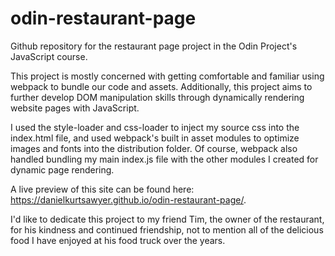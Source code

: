 # odin-restaurant-page
Github repository for the restaurant page project in the Odin Project's JavaScript course.

This project is mostly concerned with getting comfortable and familiar using webpack to bundle our code and assets. 
Additionally, this project aims to further develop DOM manipulation skills through dynamically rendering website pages with JavaScript. 

I used the style-loader and css-loader to inject my source css into the index.html file, and used webpack's built in asset modules to optimize images and fonts into the distribution folder. Of course, webpack also handled bundling my main index.js file with the other modules I created for dynamic page rendering. 

A live preview of this site can be found here: https://danielkurtsawyer.github.io/odin-restaurant-page/.

I'd like to dedicate this project to my friend Tim, the owner of the restaurant, for his kindness and continued friendship, not to mention all of the delicious food I have enjoyed at his food truck over the years.

